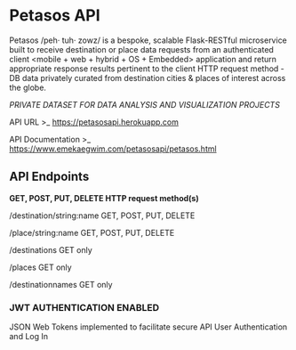 # Petasos API
Petasos /peh· tuh· zowz/ is a bespoke, scalable Flask-RESTful microservice built to receive destination or place data requests from an authenticated client <mobile + web + hybrid + OS + Embedded> application and return appropriate response results pertinent to the client HTTP request method - DB data privately curated from destination cities & places of interest across the globe. 

*PRIVATE DATASET FOR DATA ANALYSIS AND VISUALIZATION PROJECTS*


API URL >_ https://petasosapi.herokuapp.com

API Documentation >_ https://www.emekaegwim.com/petasosapi/petasos.html

## API Endpoints

**GET, POST, PUT, DELETE HTTP request method(s)**

/destination/string:name GET, POST, PUT, DELETE

/place/string:name GET, POST, PUT, DELETE

/destinations GET only

/places GET only

/destinationnames GET only

### JWT AUTHENTICATION ENABLED
JSON Web Tokens implemented to facilitate secure API User Authentication and Log In
